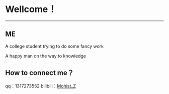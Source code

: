 # Wellcome！
----

## ME
A college student trying to do some fancy work

A happy man on the way to knowledge
## How to connect me？

qq：1317273552
bilibili：[Mohist_Z](https://space.bilibili.com/351609794?share_medium=android&share_plat=android&share_session_id=c3dc1bb0-8ad3-4074-afd6-24acb659960d&share_source=QQ&share_tag=s_i&timestamp=1649328385&unique_k=U1OiLkZ)